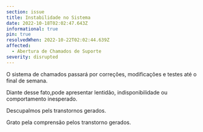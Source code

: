 ```yaml
---
section: issue
title: Instabilidade no Sistema
date: 2022-10-18T02:02:47.643Z
informational: true
pin: true
resolvedWhen: 2022-10-22T02:02:44.639Z
affected:
  - Abertura de Chamados de Suporte
severity: disrupted
---
```

O sistema de chamados passará por correções, modificações e testes até o final de semana.

Diante desse fato,pode apresentar lentidão, indisponibilidade ou comportamento inesperado.

D﻿escupalmos pels transtornos gerados.

G﻿rato pela comprensão pelos transtorno gerados.